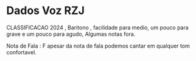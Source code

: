 # Dados Voz RZJ

CLASSIFICACAO
2024 , Baritono , facilidade para medio, um pouco para grave e um pouco para agudo,
Algumas notas fora.

Nota de Fala : F
apesar da nota de fala podemos cantar em qualquer tom confortavel.